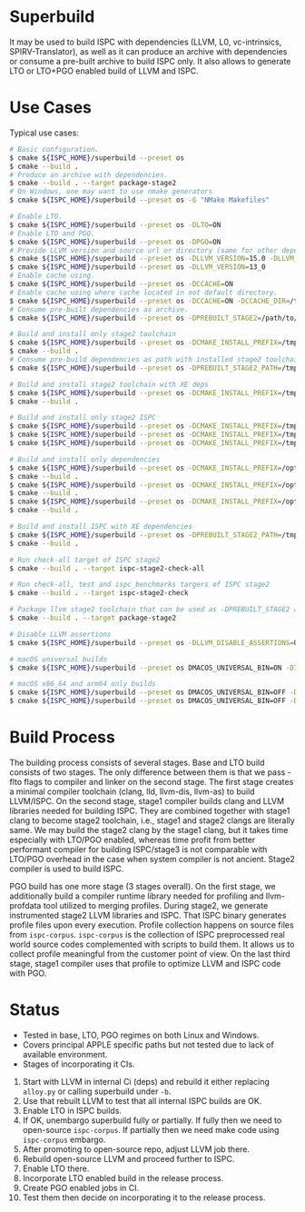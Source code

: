 # Superbuild

It may be used to build ISPC with dependencies (LLVM, L0, vc-intrinsics,
SPIRV-Translator), as well as it can produce an archive with dependencies or
consume a pre-built archive to build ISPC only. It also allows to generate LTO
or LTO+PGO enabled build of LLVM and ISPC.

# Use Cases

Typical use cases:

```bash
# Basic configuration.
$ cmake ${ISPC_HOME}/superbuild --preset os
$ cmake --build .
# Produce an archive with dependencies.
$ cmake --build . --target package-stage2
# On Windows, one may want to use nmake generators
$ cmake ${ISPC_HOME}/superbuild --preset os -G "NMake Makefiles"

# Enable LTO.
$ cmake ${ISPC_HOME}/superbuild --preset os -DLTO=ON
# Enable LTO and PGO.
$ cmake ${ISPC_HOME}/superbuild --preset os -DPGO=ON
# Provide LLVM version and source url or directory (same for other dependencies).
$ cmake ${ISPC_HOME}/superbuild --preset os -DLLVM_VERSION=15.0 -DLLVM_URL=/home/llvm-project
$ cmake ${ISPC_HOME}/superbuild --preset os -DLLVM_VERSION=13_0
# Enable cache using.
$ cmake ${ISPC_HOME}/superbuild --preset os -DCCACHE=ON
# Enable cache using where cache located in not default directory.
$ cmake ${ISPC_HOME}/superbuild --preset os -DCCACHE=ON -DCCACHE_DIR=/tmp/shared-ispc-ccache
# Consume pre-built dependencies as archive.
$ cmake ${ISPC_HOME}/superbuild --preset os -DPREBUILT_STAGE2=/path/to/stage2-archive.tgz

# Build and install only stage2 toolchain
$ cmake ${ISPC_HOME}/superbuild --preset os -DCMAKE_INSTALL_PREFIX=/tmp/stage2-path -DBUILD_STAGE2_TOOLCHAIN_ONLY=ON
$ cmake --build .
# Consume pre-build dependencies as path with installed stage2 toolchain and libs.
$ cmake ${ISPC_HOME}/superbuild --preset os -DPREBUILT_STAGE2_PATH=/tmp/stage2-path

# Build and install stage2 toolchain with XE deps
$ cmake ${ISPC_HOME}/superbuild --preset os -DCMAKE_INSTALL_PREFIX=/tmp/stage2-path -DBUILD_STAGE2_TOOLCHAIN_ONLY=ON -DINSTALL_WITH_XE_DEPS=ON
$ cmake --build .

# Build and install only stage2 ISPC
$ cmake ${ISPC_HOME}/superbuild --preset os -DCMAKE_INSTALL_PREFIX=/tmp/ispc -DPREBUILT_STAGE2=/path/to/stage2-archive.tar.gz
$ cmake ${ISPC_HOME}/superbuild --preset os -DCMAKE_INSTALL_PREFIX=/tmp/ispc -DLTO=ON -DPREBUILT_STAGE2=/path/to/stage2-lto-archive.tar.gz
$ cmake ${ISPC_HOME}/superbuild --preset os -DCMAKE_INSTALL_PREFIX=/tmp/ispc -DPGO=ON -DPREBUILT_STAGE2=/path/to/stage2-pgo-archive.tar.gz

# Build and install only dependencies
$ cmake ${ISPC_HOME}/superbuild --preset os -DCMAKE_INSTALL_PREFIX=/opt/spirv-translator -DBUILD_SPIRV_TRANSLATOR_ONLY=ON
$ cmake --build .
$ cmake ${ISPC_HOME}/superbuild --preset os -DCMAKE_INSTALL_PREFIX=/opt/vc-intrinsics -DBUILD_VC_INTRINSICS_ONLY=ON
$ cmake --build .
$ cmake ${ISPC_HOME}/superbuild --preset os -DCMAKE_INSTALL_PREFIX=/opt/l0-loader -DBUILD_L0_LOADER_ONLY=ON
$ cmake --build .

# Build and install ISPC with XE dependencies
$ cmake ${ISPC_HOME}/superbuild --preset os -DPREBUILT_STAGE2_PATH=/tmp/stage2-path -DCMAKE_INSTALL_PREFIX=/opt/ispc-with-xe/ -DINSTALL_WITH_XE_DEPS=ON
$ cmake --build .

# Run check-all target of ISPC stage2
$ cmake --build . --target ispc-stage2-check-all

# Run check-all, test and ispc_benchmarks targers of ISPC stage2
$ cmake --build . --target ispc-stage2-check

# Package llvm stage2 toolchain that can be used as -DPREBUILT_STAGE2 argument
$ cmake --build . --target package-stage2

# Disable LLVM assertions
$ cmake ${ISPC_HOME}/superbuild --preset os -DLLVM_DISABLE_ASSERTIONS=OFF

# macOS universal builds
$ cmake ${ISPC_HOME}/superbuild --preset os DMACOS_UNIVERSAL_BIN=ON -DISPC_ANDROID_NDK_PATH=<ndk-path>

# macOS x86_64 and arm64 only builds
$ cmake ${ISPC_HOME}/superbuild --preset os DMACOS_UNIVERSAL_BIN=OFF -DCMAKE_OSX_ARCHITECTURES=arm64 -DISPC_ANDROID_NDK_PATH=<ndk-path>
$ cmake ${ISPC_HOME}/superbuild --preset os DMACOS_UNIVERSAL_BIN=OFF -DCMAKE_OSX_ARCHITECTURES=x86_64 -DISPC_ANDROID_NDK_PATH=<ndk-path>

```

# Build Process

The building process consists of several stages.
Base and LTO build consists of two stages. The only difference between them
is that we pass -flto flags to compiler and linker on the second stage. The
first stage creates a minimal compiler toolchain (clang, lld, llvm-dis,
llvm-as) to build LLVM/ISPC.  On the second stage, stage1 compiler builds clang
and LLVM libraries needed for building ISPC. They are combined together with
stage1 clang to become stage2 toolchain, i.e., stage1 and stage2 clangs are
literally same. We may build the stage2 clang by the stage1 clang, but it takes
time especially with LTO/PGO enabled, whereas time profit from better
performant compiler for building ISPC/stage3 is not comparable with LTO/PGO
overhead in the case when system compiler is not ancient. Stage2 compiler is
used to build ISPC.

PGO build has one more stage (3 stages overall). On the first stage, we
additionally build a compiler runtime library needed for profiling and
llvm-profdata tool utilized to merging profiles. During stage2, we generate
instrumented stage2 LLVM libraries and ISPC. That ISPC binary generates
profile files upon every execution. Profile collection happens on source
files from `ispc-corpus`. `ispc-corpus` is the collection of ISPC preprocessed
real world source codes complemented with scripts to build them. It allows us
to collect profile meaningful from the customer point of view. On the last
third stage, stage1 compiler uses that profile to optimize LLVM and ISPC code
with PGO.

# Status

- Tested in base, LTO, PGO regimes on both Linux and Windows.
- Covers principal APPLE specific paths but not tested due to lack of available
  environment.
- Stages of incorporating it CIs.
1. Start with LLVM in internal Ci (deps) and rebuild it either replacing
   `alloy.py` or calling superbuild under `-b`.
1. Use that rebuilt LLVM to test that all internal ISPC builds are OK.
1. Enable LTO in ISPC builds.
1. If OK, unembargo superbuild fully or partially. If fully then we need to
   open-source `ispc-corpus`. If partially then we need make code using
   `ispc-corpus` embargo.
1. After promoting to open-source repo, adjust LLVM job there.
1. Rebuild open-source LLVM and proceed further to ISPC.
1. Enable LTO there.
1. Incorporate LTO enabled build in the release process.
1. Create PGO enabled jobs in CI.
1. Test them then decide on incorporating it to the release process.
